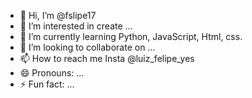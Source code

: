 - 👋 Hi, I’m @fslipe17
- 👀 I’m interested in create ...
- 🌱 I’m currently learning Python, JavaScript, Html, css.
- 💞️ I’m looking to collaborate on ...
- 📫 How to reach me Insta @luiz_felipe_yes
- 😄 Pronouns: ...
- ⚡ Fun fact: ...

<!---
fslipe17/fslipe17 is a ✨ special ✨ repository because its `README.md` (this file) appears on your GitHub profile.
You can click the Preview link to take a look at your changes.
--->
